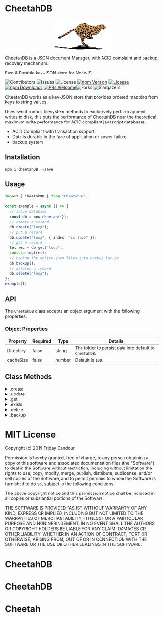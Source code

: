 # CheetahDB

<p align="center">
  <a  href="https://github.com/fridaycandour/CheetahDB">
    <img src="logo.gif" alt="Logo" width="190" height="100">
  </a>
</p>

CheetahDB is a JSON document Manager, with ACID complaint and backup recovery mechanism.

Fast & Durable key-JSON store for NodeJS

![Contributors](https://img.shields.io/github/contributors/fridaycandour/CheetahDB?color=dark-green) ![Issues](https://img.shields.io/github/issues/fridaycandour/CheetahDB) ![License](https://img.shields.io/github/license/fridaycandour/CheetahDB)
[![npm Version](https://img.shields.io/npm/v/CheetahDB.svg)](https://www.npmjs.com/package/CheetahDB)
[![License](https://img.shields.io/npm/l/CheetahDB.svg)](https://github.com/fridaycandour/CheetahDB/blob/next/LICENSE)
[![npm Downloads](https://img.shields.io/npm/dm/CheetahDB.svg)](https://www.npmjs.com/package/CheetahDB)
[![PRs Welcome](https://img.shields.io/badge/PRs-welcome-brightgreen.svg)](https://github.com/CheetahDB/CheetahDB.js/blob/next/contributing.md)![Forks](https://img.shields.io/github/forks/fridaycandour/CheetahDB?style=social) ![Stargazers](https://img.shields.io/github/stars/fridaycandour/CheetahDB?style=social)

CheetahDB works as a key-JSON store that provides ordered mapping from keys to string values.

Uses synchronous filesystem methods to exclusively perform append writes to disk, this puts the performance of CheetahDB near the theoretical maximum write performance for ACID compliant javascript databases.

- ACID Compliant with transaction support.
- Data is durable in the face of application or power failure.
- backup system

## Installation

```
npm i CheetahDB --save
```

## Usage

```ts
import { CheetahDB } from "CheetahDB";

const example = async () => {
  // setup database
  const db = new cheetah({});
  // create a record
  db.create("loop");
  // put a record
  db.update("loop", { index: "is love" });
  // get a record
  let rec = db.get("loop");
  console.log(rec);
  // backup the entire json files into backup.tar.gz
  db.backup();
  // deletes a record
  db.delete("loop");
};
example();
```

## API

The `CheetahDB` class accepts an object argument with the following properties:

### Object Properties

| Property  | Required | Type   | Details                                                 |
| --------- | -------- | ------ | ------------------------------------------------------- |
| Directory | false    | string | The folder to persist data into default to `CheetahDB`. |
| cacheSize | false    | number | Default is `100`.                                       |

## Class Methods

<details><summary>.create</summary>

#### .create(key: string): void

create a json file json file at the provided key.
return false if the files exists

```js
db.create("food recipes");
db.update("phones");
```

</details>

<details><summary>.update</summary>

#### .update(key: string, data: object): void

Puts a valid json javascript object into a json file at the provided key.

throws an error if it has'nt been created with .create()

```js
await db.update("food recipes", [{ name: "egg fries" }]);
await db.update("phones", { home: "0-567-000", office: "0-9-99876" });
```

</details>

<details><summary>.get</summary>

#### .get(key: string ): object

Used to object the value of a single key.

```js
const data = await db.get("phones");
console.log(data); //   { home: "0-567-000", office: "0-9-99876" }
```

</details>

<details><summary>.exists</summary>

#### .exists(key: string) => void): boolean

Checks to see if a single key exists.

```ts
const data = await db.exists("phones");
console.log(data); // true
```

</details>

<details><summary>.delete</summary>

#### .exists(key: string) => void): boolean

Checks to see if a single key exists.

```ts
await db.delete("phones");
```

</details>
 
<details><summary>.backup</summary>

#### .backup(): Promise\<void\>

creates a backup.tar.gz file at the root dir, containing all the json files, .

```ts
await db.backup();
```

</details>
 
# MIT License

Copyright (c) 2019 Friday Candour

Permission is hereby granted, free of charge, to any person obtaining a copy
of this software and associated documentation files (the "Software"), to deal
in the Software without restriction, including without limitation the rights
to use, copy, modify, merge, publish, distribute, sublicense, and/or sell
copies of the Software, and to permit persons to whom the Software is
furnished to do so, subject to the following conditions:

The above copyright notice and this permission notice shall be included in all
copies or substantial portions of the Software.

THE SOFTWARE IS PROVIDED "AS IS", WITHOUT WARRANTY OF ANY KIND, EXPRESS OR
IMPLIED, INCLUDING BUT NOT LIMITED TO THE WARRANTIES OF MERCHANTABILITY,
FITNESS FOR A PARTICULAR PURPOSE AND NONINFRINGEMENT. IN NO EVENT SHALL THE
AUTHORS OR COPYRIGHT HOLDERS BE LIABLE FOR ANY CLAIM, DAMAGES OR OTHER
LIABILITY, WHETHER IN AN ACTION OF CONTRACT, TORT OR OTHERWISE, ARISING FROM,
OUT OF OR IN CONNECTION WITH THE SOFTWARE OR THE USE OR OTHER DEALINGS IN THE
SOFTWARE.

# CheetahDB

# CheetahDB
# Cheetah
